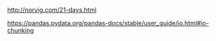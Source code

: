 http://norvig.com/21-days.html

https://pandas.pydata.org/pandas-docs/stable/user_guide/io.html#io-chunking
